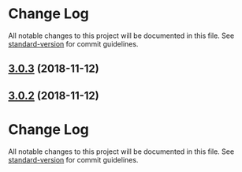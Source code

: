 # Change Log

All notable changes to this project will be documented in this file. See [standard-version](https://github.com/conventional-changelog/standard-version) for commit guidelines.

<a name="3.0.3"></a>
## [3.0.3](https://github.com/dobromir-hristov/get-value/compare/v3.0.2...v3.0.3) (2018-11-12)



<a name="3.0.2"></a>
## [3.0.2](https://github.com/jonschlinkert/get-value/compare/v3.0.1...v3.0.2) (2018-11-12)



# Change Log

All notable changes to this project will be documented in this file. See [standard-version](https://github.com/conventional-changelog/standard-version) for commit guidelines.
